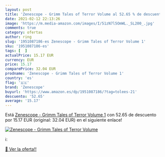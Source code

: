 ```yaml
---
layout: post
title: 'Zenescope - Grimm Tales of Terror Volume al 52.65 % de descuento'
date: 2021-02-12 22:13:26
image: 'https://m.media-amazon.com/images/I/51zN7l5OmWL._SL200_.jpg'
comments: true
category: ofertas
author: ring
slug: '1951087186-es Zenescope - Grimm Tales of Terror Volume 1'
sku: '1951087186-es'
tags: [  ]
actualPrice: 15.17 EUR
currency: EUR
price: 15.17
comparePrice: 32.04 EUR
prodname: 'Zenescope - Grimm Tales of Terror Volume 1'
country: 'es'
flag: '🇪🇸'
brand: 'Zenescope'
buyurl: 'https://www.amazon.es/dp/1951087186/?tag=tolees-21'
descuento: '52.65'
average: '15.17'
---
```


Está [Zenescope - Grimm Tales of Terror Volume 1](https://www.amazon.es/dp/1951087186/?tag=tolees-21) con 52.65 de descuento por 15.17 EUR (original: 32.04 EUR) en el siguiente enlace!

[![Zenescope - Grimm Tales of Terror Volume](https://m.media-amazon.com/images/I/51zN7l5OmWL._SL200_.jpg)](https://www.amazon.es/dp/1951087186/?tag=tolees-21)

ℹ️:


[🛒 Ver la oferta!!](https://www.amazon.es/dp/1951087186/?tag=tolees-21)
